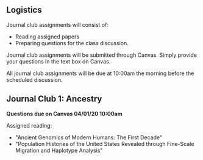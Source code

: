 ## Logistics

Journal club assignments will consist of:
* Reading assigned papers
* Preparing questions for the class discussion.

Journal club assignments will be submitted through Canvas. Simply provide your questions in the text box on Canvas.

All journal club assignments will be due at 10:00am the morning before the scheduled discussion.

<a name="JC1"></a>
## Journal Club 1: Ancestry

**Questions due on Canvas 04/01/20 10:00am**

Assigned reading:
* "Ancient Genomics of Modern Humans: The First Decade"
* "Population Histories of the United States Revealed through Fine-Scale Migration and Haplotype Analysis"

